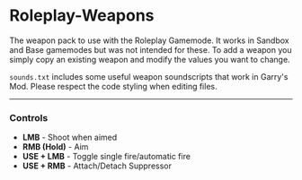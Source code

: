# Roleplay-Weapons
The weapon pack to use with the Roleplay Gamemode. It works in Sandbox and Base gamemodes but was not intended for these.
To add a weapon you simply copy an existing weapon and modify the values you want to change.

`sounds.txt` includes some useful weapon soundscripts that work in Garry's Mod.
Please respect the code styling when editing files.

---
### Controls
- **LMB**			- Shoot when aimed
- **RMB (Hold)**	- Aim
- **USE + LMB**		- Toggle single fire/automatic fire
- **USE + RMB**		- Attach/Detach Suppressor
